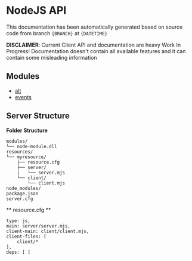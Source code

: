# NodeJS API

This documentation has been automatically generated based on source code from branch `{BRANCH}` at `{DATETIME}`

**DISCLAIMER**: Current Client API and documentation are heavy Work In Progress! Documentation doesn't contain all available features and it can contain some misleading information

## Modules
* [alt](docs/ServerAPI/nodejs/modules/alt/index.md)
* [events](docs/ServerAPI/nodejs/modules/events/index.md)

## Server Structure

**Folder Structure**

```
modules/
└── node-module.dll
resources/
└── myresource/
    ├── resource.cfg
    ├── server/
    |   └── server.mjs
    └── client/
        └── client.mjs
node_modules/
package.json
server.cfg
```

** resource.cfg **
```
type: js,
main: server/server.mjs,
client-main: client/client.mjs,
client-files: [
    client/*
],
deps: [ ]
```
